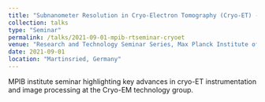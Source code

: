 ```yaml
---
title: "Subnanometer Resolution in Cryo-Electron Tomography (Cryo-ET) - Novel Hardware and Software Solutions"
collection: talks
type: "Seminar"
permalink: /talks/2021-09-01-mpib-rtseminar-cryoet
venue: "Research and Technology Seminar Series, Max Planck Institute of Biochemistry"
date: 2021-09-01
location: "Martinsried, Germany"
---
```


MPIB institute seminar highlighting key advances in cryo-ET instrumentation and image processing at the Cryo-EM technology group.
